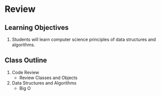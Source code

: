 # Review

## Learning Objectives

1. Students will learn computer science principles of data structures and algorithms.

## Class Outline

1. Code Review
   - Review Classes and Objects
2. Data Structures and Algorithms
   - Big O
